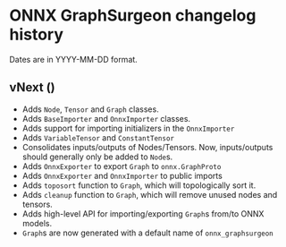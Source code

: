 # ONNX GraphSurgeon changelog history

Dates are in YYYY-MM-DD format.

## vNext ()
- Adds `Node`, `Tensor` and `Graph` classes.
- Adds `BaseImporter` and `OnnxImporter` classes.
- Adds support for importing initializers in the `OnnxImporter`
- Adds `VariableTensor` and `ConstantTensor`
- Consolidates inputs/outputs of Nodes/Tensors. Now, inputs/outputs should generally only be added to `Node`s.
- Adds `OnnxExporter` to export `Graph` to `onnx.GraphProto`
- Adds `OnnxExporter` and `OnnxImporter` to public imports
- Adds `toposort` function to `Graph`, which will topologically sort it.
- Adds `cleanup` function to `Graph`, which will remove unused nodes and tensors.
- Adds high-level API for importing/exporting `Graph`s from/to ONNX models.
- `Graph`s are now generated with a default name of `onnx_graphsurgeon`
